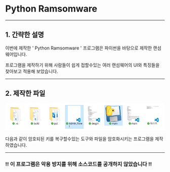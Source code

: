 # Python Ramsomware
---
## 1. 간략한 설명  
이번에 제작한 ' Python Ramsomware ' 프로그램은 파이썬을 바탕으로 제작한 랜섬웨어입니다.
  
프로그램을 제작하기 위해 사람들이 쉽게 접할수있는 여러 랜섬웨어의 UI와 특징들을 찾아보고 적용해 보았습니다.
  
---
## 2. 제작한 파일
![image1](https://raw.githubusercontent.com/ryuryu10/Python_Ransomware/master/image/image1.jpg)
  
다음과 같이 암호되된 키를 복구할수있는 도구와 파일을 암호화시키는 프로그램을 제작하였습니다.
  
---
### !! 이 프로그램은 악용 방지를 위해 소스코드를 공개하지 않았습니다 !!
